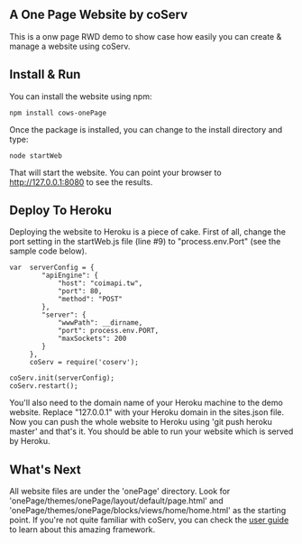 A One Page Website by coServ
----------------------------
This is a onw page RWD demo to show case how easily you can create & manage a website using coServ.

## Install & Run
You can install the website using npm:

    npm install cows-onePage
    
Once the package is installed, you can change to the install directory and type:

    node startWeb
    
That will start the website. You can point your browser to http://127.0.0.1:8080 to see the results.

## Deploy To Heroku
Deploying the website to Heroku is a piece of cake. First of all, change the port setting in the startWeb.js file (line #9) to "process.env.Port" (see the sample code below).

    var  serverConfig = {
            "apiEngine": {
                "host": "coimapi.tw",
                "port": 80,
                "method": "POST"
            },
            "server": {
                "wwwPath": __dirname,
                "port": process.env.PORT,
                "maxSockets": 200
            }
         },
         coServ = require('coserv');

    coServ.init(serverConfig);
    coServ.restart();

You'll also need to the domain name of your Heroku machine to the demo website. Replace "127.0.0.1" with your Heroku domain in the sites.json file.
Now you can push the whole website to Heroku using 'git push heroku master' and that's it. You should be able to run your website which is served by Heroku.

## What's Next
All website files are under the 'onePage' directory. Look for 'onePage/themes/onePage/layout/default/page.html' and 'onePage/themes/onePage/blocks/views/home/home.html' as the starting point.
If you're not quite familiar with coServ, you can check the [user guide](https://www.gitbook.com/book/benlue/coserv-user-guide/details) to learn about this amazing framework.